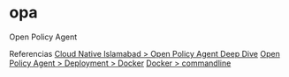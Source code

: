 # opa
Open Policy Agent

Referencias
[Cloud Native Islamabad > Open Policy Agent Deep Dive](https://www.youtube.com/watch?v=T7ojX4YnmTA&ab_channel=CloudNativeIslamabad)
[Open Policy Agent > Deployment > Docker](https://www.openpolicyagent.org/docs/latest/deployments/)
[Docker > commandline](https://docs.docker.com/engine/reference/commandline/exec/)
